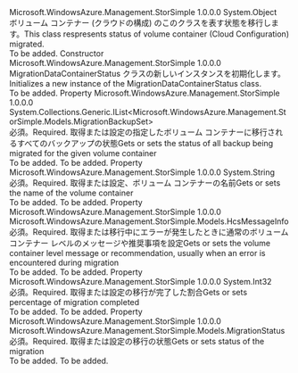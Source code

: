 <Type Name="MigrationDataContainerStatus" FullName="Microsoft.WindowsAzure.Management.StorSimple.Models.MigrationDataContainerStatus">
  <TypeSignature Language="C#" Value="public class MigrationDataContainerStatus" />
  <TypeSignature Language="ILAsm" Value=".class public auto ansi beforefieldinit MigrationDataContainerStatus extends System.Object" />
  <TypeSignature Language="DocId" Value="T:Microsoft.WindowsAzure.Management.StorSimple.Models.MigrationDataContainerStatus" />
  <TypeSignature Language="VB.NET" Value="Public Class MigrationDataContainerStatus" />
  <TypeSignature Language="F#" Value="type MigrationDataContainerStatus = class" />
  <AssemblyInfo>
    <AssemblyName>Microsoft.WindowsAzure.Management.StorSimple</AssemblyName>
    <AssemblyVersion>1.0.0.0</AssemblyVersion>
  </AssemblyInfo>
  <Base>
    <BaseTypeName>System.Object</BaseTypeName>
  </Base>
  <Interfaces />
  <Docs>
    <summary>
            <span data-ttu-id="f7c4e-101">ボリューム コンテナー (クラウドの構成) のこのクラスを表す状態を移行します。</span><span class="sxs-lookup"><span data-stu-id="f7c4e-101">This class respresents status of volume container (Cloud Configuration) migrated.</span></span>
            </summary>
    <remarks>To be added.</remarks>
  </Docs>
  <Members>
    <Member MemberName=".ctor">
      <MemberSignature Language="C#" Value="public MigrationDataContainerStatus ();" />
      <MemberSignature Language="ILAsm" Value=".method public hidebysig specialname rtspecialname instance void .ctor() cil managed" />
      <MemberSignature Language="DocId" Value="M:Microsoft.WindowsAzure.Management.StorSimple.Models.MigrationDataContainerStatus.#ctor" />
      <MemberSignature Language="VB.NET" Value="Public Sub New ()" />
      <MemberType>Constructor</MemberType>
      <AssemblyInfo>
        <AssemblyName>Microsoft.WindowsAzure.Management.StorSimple</AssemblyName>
        <AssemblyVersion>1.0.0.0</AssemblyVersion>
      </AssemblyInfo>
      <Parameters />
      <Docs>
        <summary>
            <span data-ttu-id="f7c4e-102">MigrationDataContainerStatus クラスの新しいインスタンスを初期化します。</span><span class="sxs-lookup"><span data-stu-id="f7c4e-102">Initializes a new instance of the MigrationDataContainerStatus class.</span></span>
            </summary>
        <remarks>To be added.</remarks>
      </Docs>
    </Member>
    <Member MemberName="BackupSets">
      <MemberSignature Language="C#" Value="public System.Collections.Generic.IList&lt;Microsoft.WindowsAzure.Management.StorSimple.Models.MigrationBackupSet&gt; BackupSets { get; set; }" />
      <MemberSignature Language="ILAsm" Value=".property instance class System.Collections.Generic.IList`1&lt;class Microsoft.WindowsAzure.Management.StorSimple.Models.MigrationBackupSet&gt; BackupSets" />
      <MemberSignature Language="DocId" Value="P:Microsoft.WindowsAzure.Management.StorSimple.Models.MigrationDataContainerStatus.BackupSets" />
      <MemberSignature Language="VB.NET" Value="Public Property BackupSets As IList(Of MigrationBackupSet)" />
      <MemberSignature Language="F#" Value="member this.BackupSets : System.Collections.Generic.IList&lt;Microsoft.WindowsAzure.Management.StorSimple.Models.MigrationBackupSet&gt; with get, set" Usage="Microsoft.WindowsAzure.Management.StorSimple.Models.MigrationDataContainerStatus.BackupSets" />
      <MemberType>Property</MemberType>
      <AssemblyInfo>
        <AssemblyName>Microsoft.WindowsAzure.Management.StorSimple</AssemblyName>
        <AssemblyVersion>1.0.0.0</AssemblyVersion>
      </AssemblyInfo>
      <ReturnValue>
        <ReturnType>System.Collections.Generic.IList&lt;Microsoft.WindowsAzure.Management.StorSimple.Models.MigrationBackupSet&gt;</ReturnType>
      </ReturnValue>
      <Docs>
        <summary>
            <span data-ttu-id="f7c4e-103">必須。</span><span class="sxs-lookup"><span data-stu-id="f7c4e-103">Required.</span></span> <span data-ttu-id="f7c4e-104">取得または設定の指定したボリューム コンテナーに移行されるすべてのバックアップの状態</span><span class="sxs-lookup"><span data-stu-id="f7c4e-104">Gets or sets the status of all backup being migrated for the given volume container</span></span>
            </summary>
        <value>To be added.</value>
        <remarks>To be added.</remarks>
      </Docs>
    </Member>
    <Member MemberName="CloudConfigurationName">
      <MemberSignature Language="C#" Value="public string CloudConfigurationName { get; set; }" />
      <MemberSignature Language="ILAsm" Value=".property instance string CloudConfigurationName" />
      <MemberSignature Language="DocId" Value="P:Microsoft.WindowsAzure.Management.StorSimple.Models.MigrationDataContainerStatus.CloudConfigurationName" />
      <MemberSignature Language="VB.NET" Value="Public Property CloudConfigurationName As String" />
      <MemberSignature Language="F#" Value="member this.CloudConfigurationName : string with get, set" Usage="Microsoft.WindowsAzure.Management.StorSimple.Models.MigrationDataContainerStatus.CloudConfigurationName" />
      <MemberType>Property</MemberType>
      <AssemblyInfo>
        <AssemblyName>Microsoft.WindowsAzure.Management.StorSimple</AssemblyName>
        <AssemblyVersion>1.0.0.0</AssemblyVersion>
      </AssemblyInfo>
      <ReturnValue>
        <ReturnType>System.String</ReturnType>
      </ReturnValue>
      <Docs>
        <summary>
            <span data-ttu-id="f7c4e-105">必須。</span><span class="sxs-lookup"><span data-stu-id="f7c4e-105">Required.</span></span> <span data-ttu-id="f7c4e-106">取得または設定、ボリューム コンテナーの名前</span><span class="sxs-lookup"><span data-stu-id="f7c4e-106">Gets or sets the name of the volume container</span></span>
            </summary>
        <value>To be added.</value>
        <remarks>To be added.</remarks>
      </Docs>
    </Member>
    <Member MemberName="MessageInfo">
      <MemberSignature Language="C#" Value="public Microsoft.WindowsAzure.Management.StorSimple.Models.HcsMessageInfo MessageInfo { get; set; }" />
      <MemberSignature Language="ILAsm" Value=".property instance class Microsoft.WindowsAzure.Management.StorSimple.Models.HcsMessageInfo MessageInfo" />
      <MemberSignature Language="DocId" Value="P:Microsoft.WindowsAzure.Management.StorSimple.Models.MigrationDataContainerStatus.MessageInfo" />
      <MemberSignature Language="VB.NET" Value="Public Property MessageInfo As HcsMessageInfo" />
      <MemberSignature Language="F#" Value="member this.MessageInfo : Microsoft.WindowsAzure.Management.StorSimple.Models.HcsMessageInfo with get, set" Usage="Microsoft.WindowsAzure.Management.StorSimple.Models.MigrationDataContainerStatus.MessageInfo" />
      <MemberType>Property</MemberType>
      <AssemblyInfo>
        <AssemblyName>Microsoft.WindowsAzure.Management.StorSimple</AssemblyName>
        <AssemblyVersion>1.0.0.0</AssemblyVersion>
      </AssemblyInfo>
      <ReturnValue>
        <ReturnType>Microsoft.WindowsAzure.Management.StorSimple.Models.HcsMessageInfo</ReturnType>
      </ReturnValue>
      <Docs>
        <summary>
            <span data-ttu-id="f7c4e-107">必須。</span><span class="sxs-lookup"><span data-stu-id="f7c4e-107">Required.</span></span> <span data-ttu-id="f7c4e-108">取得または移行中にエラーが発生したときに通常のボリューム コンテナー レベルのメッセージや推奨事項を設定</span><span class="sxs-lookup"><span data-stu-id="f7c4e-108">Gets or sets the volume container level message or recommendation, usually when an error is encountered during migration</span></span>
            </summary>
        <value>To be added.</value>
        <remarks>To be added.</remarks>
      </Docs>
    </Member>
    <Member MemberName="PercentageCompleted">
      <MemberSignature Language="C#" Value="public int PercentageCompleted { get; set; }" />
      <MemberSignature Language="ILAsm" Value=".property instance int32 PercentageCompleted" />
      <MemberSignature Language="DocId" Value="P:Microsoft.WindowsAzure.Management.StorSimple.Models.MigrationDataContainerStatus.PercentageCompleted" />
      <MemberSignature Language="VB.NET" Value="Public Property PercentageCompleted As Integer" />
      <MemberSignature Language="F#" Value="member this.PercentageCompleted : int with get, set" Usage="Microsoft.WindowsAzure.Management.StorSimple.Models.MigrationDataContainerStatus.PercentageCompleted" />
      <MemberType>Property</MemberType>
      <AssemblyInfo>
        <AssemblyName>Microsoft.WindowsAzure.Management.StorSimple</AssemblyName>
        <AssemblyVersion>1.0.0.0</AssemblyVersion>
      </AssemblyInfo>
      <ReturnValue>
        <ReturnType>System.Int32</ReturnType>
      </ReturnValue>
      <Docs>
        <summary>
            <span data-ttu-id="f7c4e-109">必須。</span><span class="sxs-lookup"><span data-stu-id="f7c4e-109">Required.</span></span> <span data-ttu-id="f7c4e-110">取得または設定の移行が完了した割合</span><span class="sxs-lookup"><span data-stu-id="f7c4e-110">Gets or sets percentage of migration completed</span></span>
            </summary>
        <value>To be added.</value>
        <remarks>To be added.</remarks>
      </Docs>
    </Member>
    <Member MemberName="Status">
      <MemberSignature Language="C#" Value="public Microsoft.WindowsAzure.Management.StorSimple.Models.MigrationStatus Status { get; set; }" />
      <MemberSignature Language="ILAsm" Value=".property instance valuetype Microsoft.WindowsAzure.Management.StorSimple.Models.MigrationStatus Status" />
      <MemberSignature Language="DocId" Value="P:Microsoft.WindowsAzure.Management.StorSimple.Models.MigrationDataContainerStatus.Status" />
      <MemberSignature Language="VB.NET" Value="Public Property Status As MigrationStatus" />
      <MemberSignature Language="F#" Value="member this.Status : Microsoft.WindowsAzure.Management.StorSimple.Models.MigrationStatus with get, set" Usage="Microsoft.WindowsAzure.Management.StorSimple.Models.MigrationDataContainerStatus.Status" />
      <MemberType>Property</MemberType>
      <AssemblyInfo>
        <AssemblyName>Microsoft.WindowsAzure.Management.StorSimple</AssemblyName>
        <AssemblyVersion>1.0.0.0</AssemblyVersion>
      </AssemblyInfo>
      <ReturnValue>
        <ReturnType>Microsoft.WindowsAzure.Management.StorSimple.Models.MigrationStatus</ReturnType>
      </ReturnValue>
      <Docs>
        <summary>
            <span data-ttu-id="f7c4e-111">必須。</span><span class="sxs-lookup"><span data-stu-id="f7c4e-111">Required.</span></span> <span data-ttu-id="f7c4e-112">取得または設定の移行の状態</span><span class="sxs-lookup"><span data-stu-id="f7c4e-112">Gets or sets status of the migration</span></span>
            </summary>
        <value>To be added.</value>
        <remarks>To be added.</remarks>
      </Docs>
    </Member>
  </Members>
</Type>